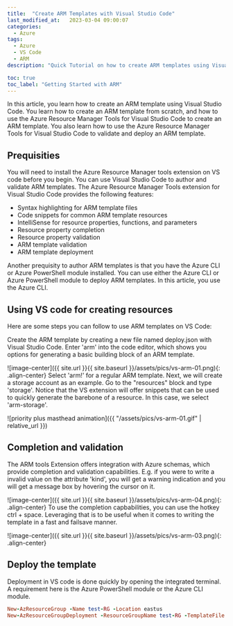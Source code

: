 ```yaml
---
title:  "Create ARM Templates with Visual Studio Code"
last_modified_at:   2023-03-04 09:00:07
categories: 
  - Azure
tags:
  - Azure
  - VS Code
  - ARM
description: "Quick Tutorial on how to create ARM templates using Visual Studio Code"

toc: true
toc_label: "Getting Started with ARM"
---
```


In this article, you learn how to create an ARM template using Visual Studio Code. You learn how to create an ARM template from scratch, and how to use the Azure Resource Manager Tools for Visual Studio Code to create an ARM template. You also learn how to use the Azure Resource Manager Tools for Visual Studio Code to validate and deploy an ARM template.

## Prequisities 
You will need to install the Azure Resource Manager tools extension on VS code before you begin.
You can use Visual Studio Code to author and validate ARM templates. The Azure Resource Manager Tools extension for Visual Studio Code provides the following features:

* Syntax highlighting for ARM template files
* Code snippets for common ARM template resources
* IntelliSense for resource properties, functions, and parameters
* Resource property completion
* Resource property validation
* ARM template validation
* ARM template deployment

Another prequisity to author ARM templates is that you have the Azure CLI or Azure PowerShell module installed. You can use either the Azure CLI or Azure PowerShell module to deploy ARM templates. In this article, you use the Azure CLI.


## Using VS code for creating resources

Here are some steps you can follow to use ARM templates on VS Code:

Create the ARM template by creating a new file named deploy.json with Visual Studio Code.
Enter 'arm' into the code editor, which shows you options for generating a basic building block of an ARM template.

![image-center]({{ site.url }}{{ site.baseurl }}/assets/pics/vs-arm-01.png){: .align-center}
Select 'arm!' for a regular ARM template. 
Next, we will create a storage account as an example. Go to the "resources" block and type 'storage'. Notice that the VS extension will offer snippets that can be used to quickly generate the barebone of a resource. In this case, we select 'arm-storage'. 

<!--![image-center]({{ site.url }}{{ site.baseurl }}/assets/pics/vs-arm-01.gif){: .align-center}-->

![priority plus masthead animation]({{ "/assets/pics/vs-arm-01.gif" | relative_url }})

## Completion and validation

The ARM tools Extension offers integration with Azure schemas, which provide completion and validation capabilities. 
E.g. if you were to write a invalid value on the attribute 'kind', you will get a warning indication and you will get a message box by hovering the cursor on it. 

![image-center]({{ site.url }}{{ site.baseurl }}/assets/pics/vs-arm-04.png){: .align-center}
To use the completion capbabilities, you can use the hotkey ctrl + space. 
Leveraging that is to be useful when it comes to writing the template in a fast and failsave manner.

![image-center]({{ site.url }}{{ site.baseurl }}/assets/pics/vs-arm-03.png){: .align-center}
## Deploy the template
Deployment in VS code is done quickly by opening the integrated terminal. A requirement here is the Azure PowerShell module or the Azure CLI module. 

```ruby
New-AzResourceGroup -Name test-RG -Location eastus
New-AzResourceGroupDeployment -ResourceGroupName test-RG -TemplateFile ./deploy.json 
```


